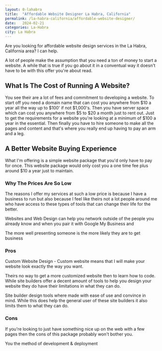 ```yaml
---
layout: 0-lahabra
title:  "Affordable Website Designer La Habra, California"
permalink: /la-habra-california/affordable-website-designer/
date:   2024-02-21
categories: La-Habra
city: La Habra
---
```


Are you looking for affordable website design services in the La Habra, California area? I can help.

A lot of people make the assumption that you need a ton of money to start a website. A while that is true if you go about it in a conventual way it doesn't have to be with this offer you're about read.

## What Is The Cost of Running A Website?
You see their are a lot of fees and commitment to developing a website.  To start off you need a domain name that can cost you anywhere from $10 a year all the way up to $100' if not $1,000's. Then you have server space which can cost you anywhere from $5 to $20 a month just to rent out. Just to get the requirements for a website you're looking at a minimum of $100 a year in the essential.  Then finally you have to hire someone to make all the pages and content and that's where you really end up having to pay an arm and a leg. 

## A Better Website Buying Experience
What I'm offering is a simple website package that you'd only have to pay for once. This website package would only cost you a one time fee plus around $10 a year just to maintain.


### Why The Prices Are So Low
The reasons I offer my services at such a low price is because I have a business to run but also because I feel like theirs not a lot people around me who have access to these types of tools that can change their life for the better.

Websites and Web Design can help you network outside of the people you already know and when you pair it with Google My Business and 

The more well presenting someone is the more likely they are to get business 

### Pros
Custom Website Design - Custom website means that I will make your website look exactly the way you want.

Theirs no way to get a more customized website then to learn how to code.  While site builders offer a decent amount of tools to help you design your website they do have their limitations in what they can do.

Site builder design tools where made with ease of use and convince in mind.  While this does help the general user of these site builders it also limits them to what they can do. 

### Cons
If you're looking to just have something nice up on the web with a few pages then the cons of this package probably won't bother you.

You the method of development & deployment 